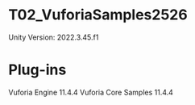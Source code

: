 # T02_VuforiaSamples2526
Unity Version: 2022.3.45.f1
# Plug-ins
Vuforia Engine 11.4.4
Vuforia Core Samples 11.4.4
